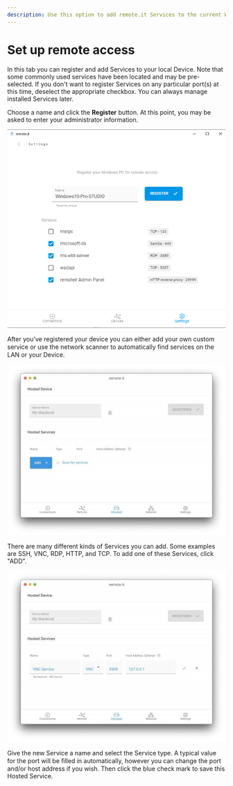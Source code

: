 ```yaml
---
description: Use this option to add remote.it Services to the current Windows or Mac PC.
---
```


# Set up remote access

In this tab you can register and add Services to your local Device. Note that some commonly used services have been located and may be pre-selected.  If you don't want to register Services on any particular port\(s\) at this time, deselect the appropriate checkbox.  You can always manage installed Services later.

Choose a name and click the **Register** button. At this point, you may be asked to enter your administrator information.

![](../../../.gitbook/assets/image%20%28389%29.png)

After you've registered your device you can either add your own custom service or use the network scanner to automatically ﬁnd services on the LAN or your Device.

![](../../../.gitbook/assets/33.jpeg)

There are many different kinds of Services you can add. Some examples are SSH, VNC, RDP, HTTP, and TCP. To add one of these Services, click "ADD". 

![](../../../.gitbook/assets/35.jpeg)

Give the new Service a name and select the Service type. A typical value for the port will be ﬁlled in automatically, however you can change the port and/or host address if you wish. Then click the blue check mark to save this Hosted Service.



